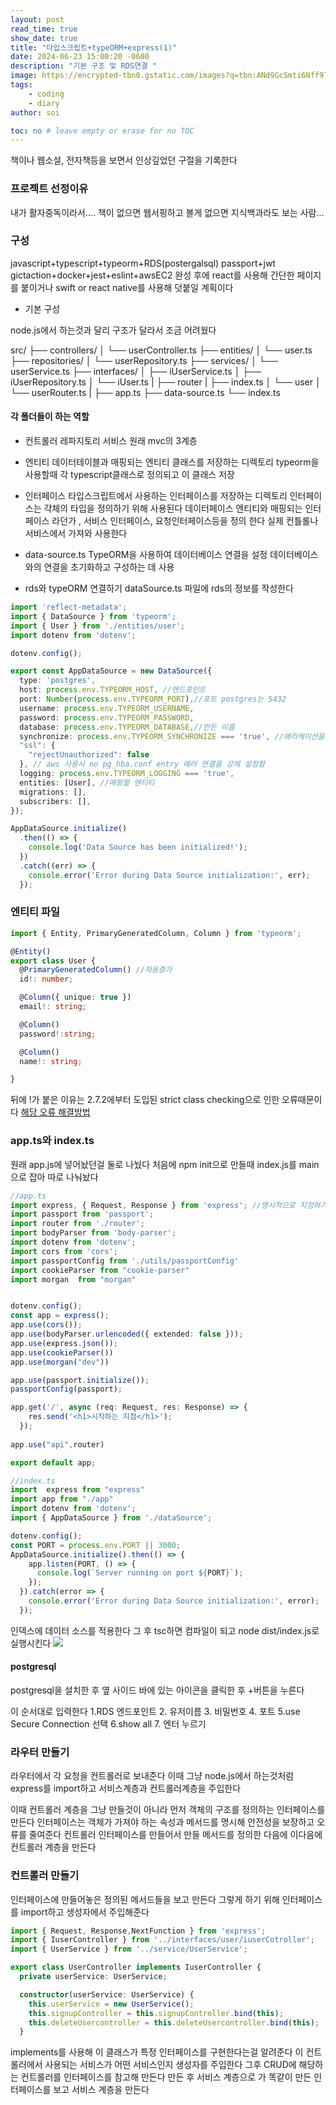 ```yaml
---
layout: post
read_time: true
show_date: true
title: "타입스크립트+typeORM+express(1)"
date: 2024-06-23 15:00:20 -0600
description: "기본 구조 및 RDS연결 "
image: https://encrypted-tbn0.gstatic.com/images?q=tbn:ANd9GcSmti6Nff9TjuR5H2OKuupm6qm-l218uRLwZw&s
tags: 
    - coding
    - diary
author: soi

toc: no # leave empty or erase for no TOC
---
```

책이나 웹소설, 전자책등을 보면서 인상깊었던 구절을 기록한다 

### 프로젝트 선정이유 
내가 활자중독이라서....
책이 없으면 웹서핑하고 볼게 없으면 지식백과라도 보는 사람...

### 구성
javascript+typescript+typeorm+RDS(postergalsql)
passport+jwt
gictaction+docker+jest+eslint+awsEC2
완성 후에 react를 사용해 간단한 페이지를 붙이거나 swift or react native를 사용해 덧붙일 계획이다 

- 기본 구성

node.js에서 하는것과 달리 구조가 달라서 조금 어려웠다 

src/
├── controllers/
│ └── userController.ts
├── entities/
│ └── user.ts
├── repositories/
│ └── userRepository.ts
├── services/
│ └── userService.ts
├── interfaces/
│ ├── iUserService.ts
│ ├── iUserRepository.ts
│ └── iUser.ts
| ├── router
| ├── index.ts
│ └── user
│ └── userRouter.ts
|
├── app.ts
├── data-source.ts
└── index.ts

#### 각 폴더들이 하는 역할

- 컨트롤러 레파지토리 서비스
원래 mvc의 3계층

- 엔티티
데이터테이블과 매핑되는 엔티티 클래스를 저장하는 디렉토리 
typeorm을 사용할때 각 typescript클래스로 정의되고 이 클래스 저장

- 인터페이스 
타입스크립트에서 사용하는 인터페이스를 저장하는 디렉토리 
인터페이스는 갹체의 타입을 정의하기 위해 사용된다
데이터페이스 엔티티와 매핑되는 인터페이스 라던가 , 서비스 인터페이스, 요청인터페이스등을 정의 한다 
실제 컨틀롤나 서비스에서 가져와 사용한다 

- data-source.ts
TypeORM을 사용하여 데이터베이스 연결을 설정
 데이터베이스와의 연결을 초기화하고 구성하는 데 사용

 - rds와 typeORM 연결하기
 dataSource.ts 파일에 rds의 정보를 작성한다 
```typescript
import 'reflect-metadata';
import { DataSource } from 'typeorm';
import { User } from './entities/user';
import dotenv from 'dotenv';

dotenv.config();

export const AppDataSource = new DataSource({
  type: 'postgres',
  host: process.env.TYPEORM_HOST, //엔드포인트
  port: Number(process.env.TYPEORM_PORT),//포트 postgres는 5432
  username: process.env.TYPEORM_USERNAME, 
  password: process.env.TYPEORM_PASSWORD,
  database: process.env.TYPEORM_DATABASE,//만든 이름
  synchronize: process.env.TYPEORM_SYNCHRONIZE === 'true', //애리케이션을 시작할 때 엔티티와 데이터베이스 테이블을 자동으로 동기화
  "ssl": {
    "rejectUnauthorized": false
  }, // aws 사용시 no pg_hba.conf entry 에러 연결을 강제 설정함 
  logging: process.env.TYPEORM_LOGGING === 'true',
  entities: [User], //매핑할 엔티티
  migrations: [],
  subscribers: [],
});

AppDataSource.initialize()
  .then(() => {
    console.log('Data Source has been initialized!');
  })
  .catch((err) => {
    console.error('Error during Data Source initialization:', err);
  });
```
### 엔티티 파일
```typescript
import { Entity, PrimaryGeneratedColumn, Column } from 'typeorm';

@Entity()
export class User {
  @PrimaryGeneratedColumn() //자동증가
  id!: number;

  @Column({ unique: true }) 
  email!: string;

  @Column()
  password!:string;

  @Column()
  name!: string;

}
```
뒤에 !가 붙은 이유는  2.7.2에부터 도입된 strict class checking으로 인한 오류때문이다 
[해당 오류 해결방법](https://github.com/songyouhyun/External-Brain/blob/master/Language/TypeScript/typescript_error.md)

### app.ts와 index.ts
원래 app.js에 넣어놨던걸 둘로 나눴다 
처음에 npm init으로 만들때 index.js를 main으로 잡아 따로 나눠놨다 
```typescript
//app.ts
import express, { Request, Response } from 'express'; //명시적으로 지정하기 위해 사용
import passport from 'passport';
import router from './router';
import bodyParser from 'body-parser';
import dotenv from 'dotenv';
import cors from 'cors';
import passportConfig from './utils/passportConfig'
import cookieParser from "cookie-parser"
import morgan  from "morgan"


dotenv.config();
const app = express();
app.use(cors());
app.use(bodyParser.urlencoded({ extended: false }));
app.use(express.json());
app.use(cookieParser())
app.use(morgan("dev"))

app.use(passport.initialize());
passportConfig(passport);

app.get('/', async (req: Request, res: Response) => {
    res.send('<h1>시작하는 지점</h1>');
  });
  
app.use("api",router)

export default app;
```
```typescript
//index.ts
import  express from "express"
import app from "./app"
import dotenv from 'dotenv';
import { AppDataSource } from './dataSource';

dotenv.config();
const PORT = process.env.PORT || 3000;
AppDataSource.initialize().then(() => {
    app.listen(PORT, () => {
      console.log(`Server running on port ${PORT}`);
    });
  }).catch(error => {
    console.error('Error during Data Source initialization:', error);
  });
```

인덱스에 데이터 소스를 적용한다 
그 후 tsc하면 컴파일이 되고 node dist/index.js로 실행시킨다 
![](https://velog.velcdn.com/images/soijeongg/post/b2cee74d-a886-4b76-a3b9-42382d2ca755/image.png)

#### postgresql
postgresql을 설치한 후  옆 사이드 바에 있는 아이콘을 클릭한 후 +버튼을 누른다 

이 순서대로 입력한다 
1.RDS 엔드포인트 
2. 유저이름
3. 비밀번호 
4. 포트
5.use Secure Connection 선택
6.show all
7. 엔터 누르기

### 라우터 만들기 
라우터에서 각 요청을 컨트롤러로 보내준다 
이때 그냥 node.js에서 하는것처럼 express를 import하고 서비스계층과 컨트롤러계층을 주입한다 

이때 컨트롤러 계층을 그냥 만들것이 아니라 먼저  객체의 구조를 정의하는 인터페이스를 만든다 
인터페이스는 객체가 가져야 하는 속성과 메서드를 명시해 안전성을 보장하고 오류를 줄여준다 
컨트롤러 인터페이스를 만들어서 만들 메서드를 정의한 다음에 이다음에 컨트롤러 계층을 만든다 

### 컨트롤러 만들기 
인터페이스에  만들어놓은 정의된 메서드들을 보고 만든다 
그렇게 하기 위해 인터페이스를 import하고 생성자에서 주입해준다 
```typescript
import { Request, Response,NextFunction } from 'express';
import { IuserController } from '../interfaces/user/iuserCotroller';
import { UserService } from '../service/UserService';

export class UserController implements IuserController {
  private userService: UserService;

  constructor(userService: UserService) {
    this.userService = new UserService();
    this.signupController = this.signupController.bind(this);
    this.deleteUsercontroller = this.deleteUsercontroller.bind(this);
  }
```
implements를 사용해 이 클래스가 특정 인터페이스를 구현한다는걸 알려준다 
이 컨트롤러에서 사용되는 서비스가 어떤 서비스인지 생성자를 주입한다 
그후 CRUD에 해당하는 컨트롤러를 인터페이스를 참고해 만든다 
만든 후 서비스 계층으로 가 똑같이 만든 인터페이스를 보고 서비스 계층을 만든다 


